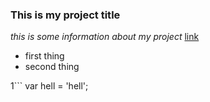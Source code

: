 ### This is my project title

*this is some information about my project* [link](http://gmail.com)
- first thing
- second thing


1```
var hell = 'hell';
```

